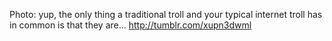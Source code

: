 Photo: yup, the only thing a traditional troll and your typical internet troll has in common is that they are... http://tumblr.com/xupn3dwml